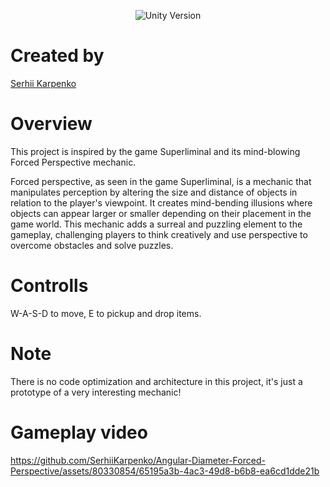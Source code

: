 <p align="center">
    <img src="https://img.shields.io/badge/Unity%20Version-2021.3.5f1-success" alt="Unity Version">
</p>

# Created by
[Serhii Karpenko](https://github.com/SerhiiKarpenko)

# Overview
This project is inspired by the game Superliminal and its mind-blowing Forced Perspective mechanic.

Forced perspective, as seen in the game Superliminal, is a mechanic that manipulates perception by altering the size and distance of objects in relation to the player's viewpoint. It creates mind-bending illusions where objects can appear larger or smaller depending on their placement in the game world. This mechanic adds a surreal and puzzling element to the gameplay, challenging players to think creatively and use perspective to overcome obstacles and solve puzzles.

# Controlls
W-A-S-D to move,
E to pickup and drop items.

# Note 
There is no code optimization and architecture in this project, it's just a prototype of a very interesting mechanic!

# Gameplay video
https://github.com/SerhiiKarpenko/Angular-Diameter-Forced-Perspective/assets/80330854/65195a3b-4ac3-49d8-b6b8-ea6cd1dde21b



